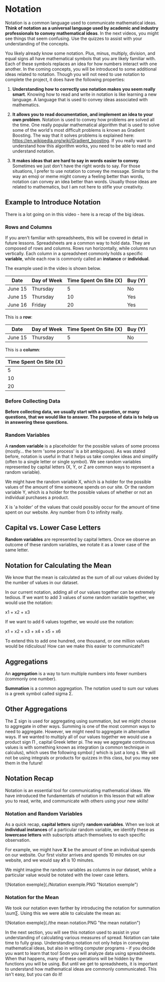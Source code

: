 # Notation
Notation is a common language used to communicate mathematical ideas. **Think of notation as a universal language used by academic and industry professionals to convey mathematical ideas**. In the next videos, you might see things that seem confusing. Use the quizzes to assist with your understanding of the concepts.

You likely already know some notation. Plus, minus, multiply, division, and equal signs all have mathematical symbols that you are likely familiar with. Each of these symbols replaces an idea for how numbers interact with one another. In the coming concepts, you will be introduced to some additional ideas related to notation. Though you will not need to use notation to complete the project, it does have the following properties:

1. **Understanding how to correctly use notation makes you seem really smart**. Knowing how to read and write in notation is like learning a new language. A language that is used to convey ideas associated with mathematics. 


2. **It allows you to read documentation, and implement an idea to your own problem**. Notation is used to convey how problems are solved all the time. One really popular mathematical algorithm that is used to solve some of the world's most difficult problems is known as Gradient Boosting. The way that it solves problems is explained here: https://en.wikipedia.org/wiki/Gradient_boosting. If you really want to understand how this algorithm works, you need to be able to read and understand notation. 


3. **It makes ideas that are hard to say in words easier to convey**. Sometimes we just don't have the right words to say. For those situations, I prefer to use notation to convey the message. Similar to the way an emoji or meme might convey a feeling better than words, notation can convey an idea better than words. Usually those ideas are related to mathematics, but I am not here to stifle your creativity.


## Example to Introduce Notation

There is a lot going on in this video - here is a recap of the big ideas.

### Rows and Columns

If you aren't familiar with spreadsheets, this will be covered in detail in future lessons. Spreadsheets are a common way to hold data. They are composed of rows and columns. Rows run horizontally, while columns run vertically. Each column in a spreadsheet commonly holds a specific **variable**, while each row is commonly called an **instance** or **individual**.

The example used in the video is shown below.

|Date	|Day of Week	|Time Spent On Site (X)|	Buy (Y)|
|-----|-------------|-----------------------|--------|
|June 15	|Thursday|	5	|No|
|June 15	|Thursday|	10	|Yes|
|June 16	|Friday|	20	|Yes|


This is a **row**:

|Date	|Day of Week	|Time Spent On Site (X)|	Buy (Y)|
|-----|-------------|----------------------|---------|
|June 15	|Thursday	|5	|No|

This is a **column**:

|Time Spent On Site (X)|
|----------------------|
|5|
|10|
|20|

### Before Collecting Data

**Before collecting data, we usually start with a question, or many questions, that we would like to answer. The purpose of data is to help us in answering these questions.**

### Random Variables

A **random variable** is a placeholder for the possible values of some process (mostly... the term 'some process' is a bit ambiguous). As was stated before, notation is useful in that it helps us take complex ideas and simplify (often to a single letter or single symbol). We see random variables represented by capital letters (X, Y, or Z are common ways to represent a random variable).

We might have the random variable X, which is a holder for the possible values of the amount of time someone spends on our site. Or the random variable Y, which is a holder for the possible values of whether or not an individual purchases a product.

X is 'a holder' of the values that could possibly occur for the amount of time spent on our website. Any number from 0 to infinity really.

## Capital vs. Lower Case Letters

**Random variables** are represented by capital letters. Once we observe an outcome of these random variables, we notate it as a lower case of the same letter.

## Notation for Calculating the Mean

We know that the mean is calculated as the sum of all our values divided by the number of values in our dataset.

In our current notation, adding all of our values together can be extremely tedious. If we want to add 3 values of some random variable together, we would use the notation:

x1 + x2 + x3 

If we want to add 6 values together, we would use the notation:

x1 + x2 + x3 + x4 + x5 + x6

To extend this to add one hundred, one thousand, or one million values would be ridiculous! How can we make this easier to communicate?!

## Aggregations

An **aggregation** is a way to turn multiple numbers into fewer numbers (commonly one number).

**Summation** is a common aggregation. The notation used to sum our values is a greek symbol called sigma Σ.

## Other Aggregations
The Σ sign is used for aggregating using summation, but we might choose to aggregate in other ways. Summing is one of the most common ways to need to aggregate. However, we might need to aggregate in alternative ways. If we wanted to multiply all of our values together we would use a product sign Π , capital Greek letter pi. The way we aggregate continuous values is with something known as integration (a common technique in calculus), which uses the following symbol ∫ which is just a long s. We will not be using integrals or products for quizzes in this class, but you may see them in the future!


## Notation Recap
Notation is an essential tool for communicating mathematical ideas. We have introduced the fundamentals of notation in this lesson that will allow you to read, write, and communicate with others using your new skills!

### Notation and Random Variables
As a quick recap, **capital letters** signify **random variables**. When we look at **individual instances** of a particular random variable, we identify these as **lowercase letters** with subscripts attach themselves to each specific observation.

For example, we might have **X** be the amount of time an individual spends on our website. Our first visitor arrives and spends 10 minutes on our website, and we would say **x1** is 10 minutes.

We might imagine the random variables as columns in our dataset, while a particular value would be notated with the lower case letters.


![Notation exemple](./Notation exemple.PNG "Notation exemple")


### Notation for the Mean
We took our notation even farther by introducing the notation for summation \sum∑. Using this we were able to calculate the mean as:

![Notation exemple](./the mean notation.PNG "the mean notation")

In the next section, you will see this notation used to assist in your understanding of calculating various measures of spread. Notation can take time to fully grasp. Understanding notation not only helps in conveying mathematical ideas, but also in writing computer programs - if you decide you want to learn that too! Soon you will analyze data using spreadsheets. When that happens, many of these operations will be hidden by the functions you will be using. But until we get to spreadsheets, it is important to understand how mathematical ideas are commonly communicated. This isn't easy, but you can do it!

